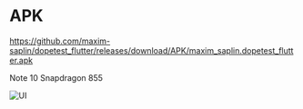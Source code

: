 # APK
https://github.com/maxim-saplin/dopetest_flutter/releases/download/APK/maxim_saplin.dopetest_flutter.apk
 
Note 10 Snapdragon 855
 
![UI](https://raw.githubusercontent.com/maxim-saplin/dopetest_flutter/master/Screenshot_20200609-184950.jpg)
